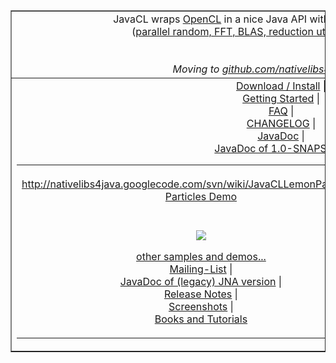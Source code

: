 <table cellpadding='15' width='90%' border='1'>
<tr>
<td align='center'>
JavaCL wraps <a href='http://www.khronos.org/opencl/'>OpenCL</a> in a nice Java API with goodies (<a href='CreditsAndLicense.md'>BSD-licensed</a>).<br />(<a href='Goodies.md'>parallel random, FFT, BLAS, reduction utils</a>, <a href='JavaCLGenerator.md'>code generators</a>...)<br>
<br>
<br />
<i>Moving to <a href='http://github.com/nativelibs4java/JavaCL'>github.com/nativelibs4java/JavaCL</a></i>

</td>
</tr><tr>
<td align='center'>
<a href='Usage.md'>Download / Install</a> |<br>
<a href='GettingStarted.md'>Getting Started</a> |<br>
<a href='FAQ.md'>FAQ</a> |<br>
<a href='https://github.com/ochafik/nativelibs4java/blob/master/libraries/OpenCL/CHANGELOG'>CHANGELOG</a> |<br>
<a href='http://nativelibs4java.sourceforge.net/javacl/api/stable/'>JavaDoc</a> |<br>
<a href='http://nativelibs4java.sourceforge.net/javacl/api/development/'>JavaDoc of 1.0-SNAPSHOT</a> <br />
<table width='90%' align='center'>
<tr><td align='center'>
<a href='http://nativelibs4java.sourceforge.net/webstart/javacl/ParticlesDemo.jnlp'>http://nativelibs4java.googlecode.com/svn/wiki/JavaCLLemonParticles.PNG</a>
<br />
<a href='http://nativelibs4java.sourceforge.net/webstart/javacl/ParticlesDemo.jnlp'>Particles Demo</a>
</td><td align='center'>
<a href='http://nativelibs4java.sourceforge.net/webstart/javacl/HardwareReport.jnlp'><img src='http://nativelibs4java.googlecode.com/svn/wiki/JavaCLHardwareReport.png' /></a>
<br />
<a href='http://nativelibs4java.sourceforge.net/webstart/javacl/HardwareReport.jnlp'>Hardware Report</a>
</td><td align='center'>
<a href='http://nativelibs4java.sourceforge.net/webstart/javacl/InteractiveImageTransformDemo.jnlp'><img src='http://javacl.googlecode.com/svn/wiki/images/EditorScreenShotSmall.png' /></a>
<br />
<a href='http://nativelibs4java.sourceforge.net/webstart/javacl/InteractiveImageTransformDemo.jnlp'>Image Kernel Editor</a>
</td><td align='center'>
<a href='http://nativelibs4java.sourceforge.net/webstart/javacl/MandelbrotDemo.jnlp'><img src='http://nativelibs4java.googlecode.com/svn/wiki/JavaCLMandelbrot.png' /></a>
<br />
<a href='http://nativelibs4java.sourceforge.net/webstart/javacl/MandelbrotDemo.jnlp'>Mandelbrot Demo</a>
</td></tr>
<tr><td align='center'>
<br />
<a href='http://code.google.com/p/javacl/wiki/SamplesAndDemos'><img src='http://nativelibs4java.googlecode.com/svn/wiki/SobelBirdSnake.png' /></a>

<a href='SamplesAndDemos.md'>other samples and demos...</a>
<br />
<a href='http://groups.google.fr/group/nativelibs4java/'>Mailing-List</a> |<br>
<a href='http://nativelibs4java.sourceforge.net/javacl/api/stable-jna/'>JavaDoc of (legacy) JNA version</a> |<br>
<a href='ReleaseNotes.md'>Release Notes</a> |<br>
<a href='http://www.flickr.com/photos/tator82/sets/72157622877517625/'>Screenshots</a> |<br>
<a href='Tutorials.md'>Books and Tutorials</a>
</td></tr>
</table>
</td></tr>
</table>